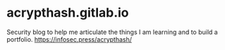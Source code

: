 # acrypthash.gitlab.io
Security blog to help me articulate the things I am learning and to build a portfolio.
https://infosec.press/acrypthash/
